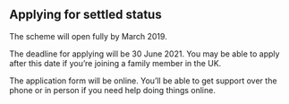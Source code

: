 ## Applying for settled status
The scheme will open fully by March 2019.

The deadline for applying will be 30 June 2021. You may be able to apply after this date if you’re joining a family member in the UK.

The application form will be online. You’ll be able to get support over the phone or in person if you need help doing things online.


